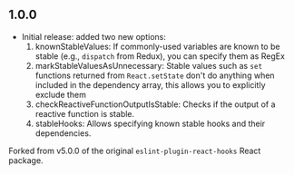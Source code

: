 ## 1.0.0

- Initial release: added two new options:
  1. knownStableValues: If commonly-used variables are known to be stable (e.g., `dispatch` from Redux), you can specify them as RegEx
  2. markStableValuesAsUnnecessary: Stable values such as `set` functions returned from `React.setState` don't do anything when included in the dependency array, this allows you to explicitly exclude them
  3. checkReactiveFunctionOutputIsStable: Checks if the output of a reactive function is stable.
  4. stableHooks: Allows specifying known stable hooks and their dependencies.

Forked from v5.0.0 of the original `eslint-plugin-react-hooks` React package.
